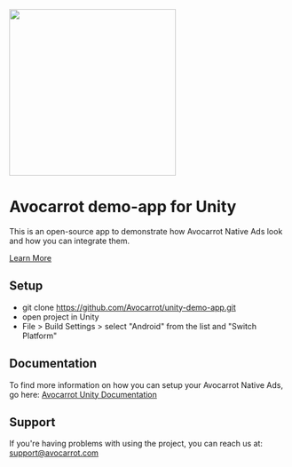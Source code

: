<img width="300" src="https://cloud.githubusercontent.com/assets/1907604/7618436/f8c371de-f9a9-11e4-8846-772f67f53513.jpg"/>

Avocarrot demo-app for Unity
============

This is an open-source app to demonstrate how Avocarrot Native Ads look and how you can integrate them.

[Learn More](http://www.avocarrot.com/) 

Setup
--------------------

* git clone https://github.com/Avocarrot/unity-demo-app.git
* open project in Unity
* File > Build Settings > select "Android" from the list and "Switch Platform"

Documentation
--------------------

To find more information on how you can setup your Avocarrot Native Ads, go here:
[Avocarrot Unity Documentation](http://app.avocarrot.com/#/docs/getting-started/unity) 

Support
---------------------

If you're having problems with using the project, you can reach us at: 
support@avocarrot.com 

